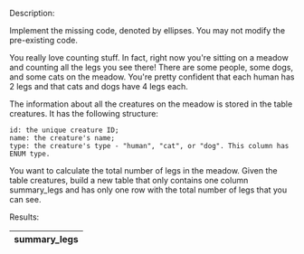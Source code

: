 Description:

Implement the missing code, denoted by ellipses. You may not modify the pre-existing code.

You really love counting stuff. In fact, right now you're sitting on a meadow and counting all the legs you see there! There are some people, some dogs, and some cats on the meadow. You're pretty confident that each human has 2 legs and that cats and dogs have 4 legs each.

The information about all the creatures on the meadow is stored in the table creatures. It has the following structure:

    id: the unique creature ID;
    name: the creature's name;
    type: the creature's type - "human", "cat", or "dog". This column has ENUM type.

You want to calculate the total number of legs in the meadow. Given the table creatures, build a new table that only contains one column summary_legs and has only one row with the total number of legs that you can see.

Results:

| summary_legs |
| ------------ |